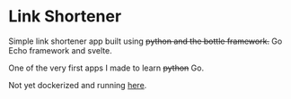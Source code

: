 # Link Shortener

Simple link shortener app built using ~~python and the bottle framework.~~ Go Echo framework and svelte.

One of the very first apps I made to learn ~~python~~ Go.

Not yet dockerized and running [here](https://link.paudel.me).

